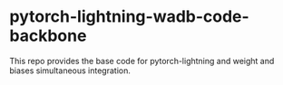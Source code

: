 # pytorch-lightning-wadb-code-backbone
This repo provides the base code for pytorch-lightning and weight and biases simultaneous integration.
